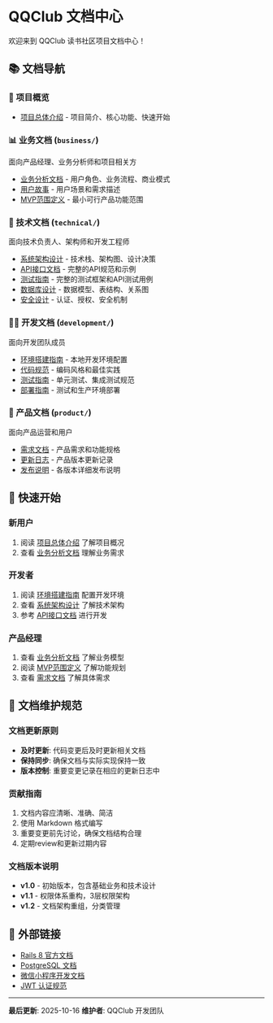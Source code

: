 # QQClub 文档中心

欢迎来到 QQClub 读书社区项目文档中心！

## 📚 文档导航

### 🎯 项目概览
- [项目总体介绍](../README.md) - 项目简介、核心功能、快速开始

### 📊 业务文档 (`business/`)
面向产品经理、业务分析师和项目相关方
- [业务分析文档](business/BUSINESS_ANALYSIS.md) - 用户角色、业务流程、商业模式
- [用户故事](business/USER_STORIES.md) - 用户场景和需求描述
- [MVP范围定义](business/MVP_SCOPE.md) - 最小可行产品功能范围

### 🔧 技术文档 (`technical/`)
面向技术负责人、架构师和开发工程师
- [系统架构设计](technical/ARCHITECTURE.md) - 技术栈、架构图、设计决策
- [API接口文档](technical/API_REFERENCE.md) - 完整的API规范和示例
- [测试指南](technical/TESTING_GUIDE.md) - 完整的测试框架和API测试用例
- [数据库设计](technical/DATABASE_DESIGN.md) - 数据模型、表结构、关系图
- [安全设计](technical/SECURITY_DESIGN.md) - 认证、授权、安全机制

### 👨‍💻 开发文档 (`development/`)
面向开发团队成员
- [环境搭建指南](development/SETUP_GUIDE.md) - 本地开发环境配置
- [代码规范](development/CODING_STANDARDS.md) - 编码风格和最佳实践
- [测试指南](development/TESTING_GUIDE.md) - 单元测试、集成测试规范
- [部署指南](development/DEPLOYMENT.md) - 测试和生产环境部署

### 🎯 产品文档 (`product/`)
面向产品运营和用户
- [需求文档](product/REQUIREMENTS.md) - 产品需求和功能规格
- [更新日志](product/CHANGELOG.md) - 产品版本更新记录
- [发布说明](product/RELEASE_NOTES.md) - 各版本详细发布说明

## 🚀 快速开始

### 新用户
1. 阅读 [项目总体介绍](../README.md) 了解项目概况
2. 查看 [业务分析文档](business/BUSINESS_ANALYSIS.md) 理解业务需求

### 开发者
1. 阅读 [环境搭建指南](development/SETUP_GUIDE.md) 配置开发环境
2. 查看 [系统架构设计](technical/ARCHITECTURE.md) 了解技术架构
3. 参考 [API接口文档](technical/API_REFERENCE.md) 进行开发

### 产品经理
1. 查看 [业务分析文档](business/BUSINESS_ANALYSIS.md) 了解业务模型
2. 阅读 [MVP范围定义](business/MVP_SCOPE.md) 了解功能规划
3. 查看 [需求文档](product/REQUIREMENTS.md) 了解具体需求

## 📝 文档维护规范

### 文档更新原则
- **及时更新**: 代码变更后及时更新相关文档
- **保持同步**: 确保文档与实际实现保持一致
- **版本控制**: 重要变更记录在相应的更新日志中

### 贡献指南
1. 文档内容应清晰、准确、简洁
2. 使用 Markdown 格式编写
3. 重要变更前先讨论，确保文档结构合理
4. 定期review和更新过期内容

### 文档版本说明
- **v1.0** - 初始版本，包含基础业务和技术设计
- **v1.1** - 权限体系重构，3层权限架构
- **v1.2** - 文档架构重组，分类管理

## 🔗 外部链接

- [Rails 8 官方文档](https://guides.rubyonrails.org/)
- [PostgreSQL 文档](https://www.postgresql.org/docs/)
- [微信小程序开发文档](https://developers.weixin.qq.com/miniprogram/dev/framework/)
- [JWT 认证规范](https://jwt.io/)

---

**最后更新**: 2025-10-16
**维护者**: QQClub 开发团队